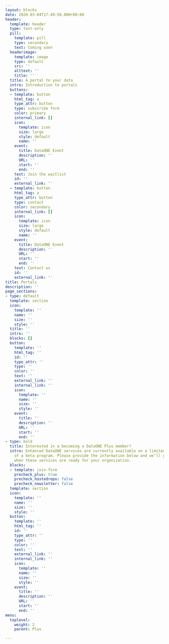 ```yaml
---
layout: blocks
date: 2020-03-04T17:49:58.000+00:00
header:
  template: header
  type: text-only
  pill:
    template: pill
    type: secondary
    text: Coming soon
  headerimage:
    template: image
    type: default
    src: ''
    alttext: ''
    title: ''
  title: A portal to your data
  intro: Introduction to portals
  buttons:
  - template: button
    html_tag: a
    type_attr: button
    type: subscribe form
    color: primary
    internal_link: []
    icon:
      template: icon
      size: large
      style: default
      name: ''
    event:
      title: DataONE Event
      description: ''
      URL: ''
      start: ''
      end: ''
    text: Join the waitlist
    id: ''
    external_link: ''
  - template: button
    html_tag: a
    type_attr: button
    type: contact
    color: secondary
    internal_link: []
    icon:
      template: icon
      size: large
      style: default
      name: ''
    event:
      title: DataONE Event
      description: ''
      URL: ''
      start: ''
      end: ''
    text: Contact us
    id: ''
    external_link: ''
title: Portals
description: ''
page_sections:
- type: default
  template: section
  icon:
    template: ''
    name: ''
    size: ''
    style: ''
  title: ''
  intro: ''
  blocks: []
  button:
    template: ''
    html_tag: ''
    id: ''
    type_attr: ''
    type: ''
    color: ''
    text: ''
    external_link: ''
    internal_link: ''
    icon:
      template: ''
      name: ''
      size: ''
      style: ''
    event:
      title: ''
      description: ''
      URL: ''
      start: ''
      end: ''
- type: bold
  title: Interested in a becoming a DataONE Plus member?
  intro: Enhanced DataONE services are currently available on a limited basis as part
    of a beta program. Please provide the information below and we’ll get in touch
    when these services are ready for your organization.
  blocks:
  - template: join-form
    precheck_plus: true
    precheck_hostedrepo: false
    precheck_newsletter: false
  template: section
  icon:
    template: ''
    name: ''
    size: ''
    style: ''
  button:
    template: ''
    html_tag: ''
    id: ''
    type_attr: ''
    type: ''
    color: ''
    text: ''
    external_link: ''
    internal_link: ''
    icon:
      template: ''
      name: ''
      size: ''
      style: ''
    event:
      title: ''
      description: ''
      URL: ''
      start: ''
      end: ''
menu:
  toplevel:
    weight: 2
    parent: Plus

---
```

